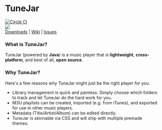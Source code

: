 # TuneJar
[![Circle CI](https://circleci.com/gh/sudiamanj/TuneJar.svg?style=shield)](https://circleci.com/gh/sudiamanj/TuneJar)  
![](https://raw.githubusercontent.com/sudiamanj/TuneJar/master/src/main/resources/img/icon.png)  
[Downloads](https://github.com/sudiamanj/TuneJar/releases) | [Wiki](https://github.com/sudiamanj/TuneJar/wiki) | [Issues](https://github.com/sudiamanj/TuneJar/issues)

### What is TuneJar?
TuneJar (powered by **Java**) is a music player that is **lightweight**, **cross-platform**, and best of all, **open source**.

### Why TuneJar?
Here's a few reasons why TuneJar might just be the right player for you.  

- Library management is quick and painless. Simply choose which folders to track and let TuneJar do the hard work for you.
- M3U playlists can be created, imported (e.g. from iTunes), and exported for use in other music players.
- Metadata (Title/Artist/Album) can be edited directly.
- TuneJar is skinnable via CSS and will ship with multiple premade themes.

